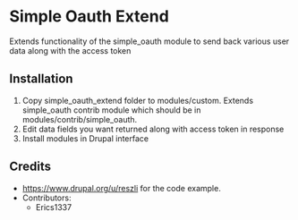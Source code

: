 # Simple Oauth Extend

Extends functionality of the simple_oauth module to send back various user data along with the access token

## Installation

1. Copy simple_oauth_extend folder to modules/custom. Extends simple_oauth contrib module which should be in modules/contrib/simple_oauth.
2. Edit data fields you want returned along with access token in response
3. Install modules in Drupal interface

## Credits

-   https://www.drupal.org/u/reszli for the code example.
-   Contributors:
    -   Erics1337

